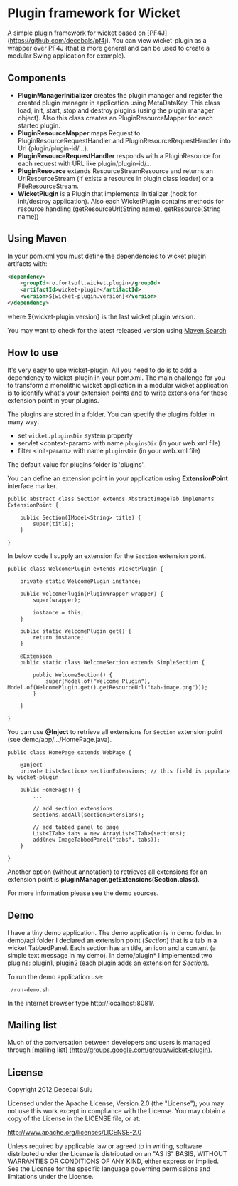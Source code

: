Plugin framework for Wicket
=====================

A simple plugin framework for wicket based on [PF4J] (https://github.com/decebals/pf4j). You can view wicket-plugin as a wrapper over PF4J (that is more general and can be used to create a modular Swing application for example).

Components
-------------------
- **PluginManagerInitializer** creates the plugin manager and register the created plugin manager in application using MetaDataKey.
This class load, init, start, stop and destroy plugins (using the plugin manager object). Also this class creates an PluginResourceMapper for 
each started plugin.
- **PluginResourceMapper** maps Request to PluginResourceRequestHandler and PluginResourceRequestHandler into Url (plugin/plugin-id/...).
- **PluginResourceRequestHandler** responds with a PluginResource for each request with URL like plugin/plugin-id/...
- **PluginResource** extends ResourceStreamResource and returns an UrlResourceStream (if exists a resource in plugin class loader) or a FileResourceStream.
- **WicketPlugin** is a Plugin that implements IInitializer (hook for init/destroy application). Also each WicketPlugin contains methods for resource handling (getResourceUrl(String name), getResource(String name))

Using Maven
-------------------
In your pom.xml you must define the dependencies to wicket plugin artifacts with:

```xml
<dependency>
    <groupId>ro.fortsoft.wicket.plugin</groupId>
    <artifactId>wicket-plugin</artifactId>
    <version>${wicket-plugin.version}</version>
</dependency>
```

where ${wicket-plugin.version} is the last wicket plugin version.

You may want to check for the latest released version using [Maven Search](http://search.maven.org/#search%7Cga%7C1%7Cwicket-plugin)

How to use
-------------------
It's very easy to use wicket-plugin. All you need to do is to add a dependency to wicket-plugin in your pom.xml.
The main challenge for you to transform a monolithic wicket application in a modular wicket application is to identify what's your extension points and 
to write extensions for these extension point in your plugins.

The plugins are stored in a folder. You can specify the plugins folder in many way:
- set `wicket.pluginsDir` system property
- servlet \<context-param> with name `pluginsDir` (in your web.xml file)
- filter \<init-param> with name `pluginsDir` (in your web.xml file)   

The default value for plugins folder is 'plugins'.

You can define an extension point in your application using **ExtensionPoint** interface marker.

    public abstract class Section extends AbstractImageTab implements ExtensionPoint {

        public Section(IModel<String> title) {
            super(title);
        }

    }

In below code I supply an extension for the `Section` extension point.

    public class WelcomePlugin extends WicketPlugin {

        private static WelcomePlugin instance;
        
        public WelcomePlugin(PluginWrapper wrapper) {
            super(wrapper);
            
            instance = this;
        }

        public static WelcomePlugin get() {
            return instance;
        }
        
        @Extension
        public static class WelcomeSection extends SimpleSection {

            public WelcomeSection() {
        		super(Model.of("Welcome Plugin"), Model.of(WelcomePlugin.get().getResourceUrl("tab-image.png")));
            }

        }

    }

You can use **@Inject** to retrieve all extensions for `Section` extension point (see demo/app/.../HomePage.java).

    public class HomePage extends WebPage {
    
        @Inject
        private List<Section> sectionExtensions; // this field is populate by wicket-plugin

        public HomePage() {     
            ...

            // add section extensions
            sections.addAll(sectionExtensions);

            // add tabbed panel to page
            List<ITab> tabs = new ArrayList<ITab>(sections);
            add(new ImageTabbedPanel("tabs", tabs));
        }
        
    }

Another option (without annotation) to retrieves all extensions for an extension point is **pluginManager.getExtensions(Section.class)**.

For more information please see the demo sources.

Demo
-------------------
I have a tiny demo application. The demo application is in demo folder.
In demo/api folder I declared an extension point (_Section_) that is a tab in a wicket TabbedPanel.
Each section has an title, an icon and a content (a simple text message in my demo).
In demo/plugin* I implemented two plugins: plugin1, plugin2 (each plugin adds an extension for _Section_).

To run the demo application use:  
 
    ./run-demo.sh
    
In the internet browser type http://localhost:8081/.

Mailing list
--------------

Much of the conversation between developers and users is managed through [mailing list] (http://groups.google.com/group/wicket-plugin).

License
--------------
Copyright 2012 Decebal Suiu
 
Licensed under the Apache License, Version 2.0 (the "License"); you may not use this work except in compliance with
the License. You may obtain a copy of the License in the LICENSE file, or at:
 
http://www.apache.org/licenses/LICENSE-2.0
 
Unless required by applicable law or agreed to in writing, software distributed under the License is distributed on
an "AS IS" BASIS, WITHOUT WARRANTIES OR CONDITIONS OF ANY KIND, either express or implied. See the License for the
specific language governing permissions and limitations under the License.
